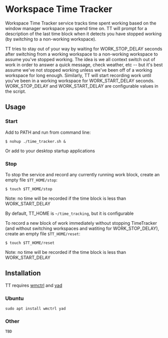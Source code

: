 # Workspace Time Tracker

Workspace Time Tracker service tracks time spent working based on the window manager workspace you spend time on.
TT will prompt for a description of the last time block when it detects you have stopped
working (by switching to a non-working workspace).

TT tries to stay out of your way by waiting for WORK_STOP_DELAY seconds after switching from a working workspace to
a non-working workspace to assume you've stopped working. The idea is we all context switch out of work in order to
answer a quick message, check weather, etc -- but it's best assume we've not stopped working unless we've been off
of a working workspace for long enough. Similarly, TT will start recording work until you've been in a working
workspace for WORK_START_DELAY seconds. WORK_STOP_DELAY and WORK_START_DELAY are configurable values in the script.

## Usage

### Start
Add to PATH and run from command line:
```
$ nohup ./time_tracker.sh &
```
Or add to your desktop startup applications

### Stop

To stop the service and record any currently running work block, create an empty
file `$TT_HOME/stop`:
```
$ touch $TT_HOME/stop
```
Note: no time will be recorded if the time block is less than WORK_START_DELAY

By default, TT_HOME is `~/time_tracking`, but it is configurable

To record a new block of work immediately without stopping TimeTracker (and without
switching workspaces and watiting for WORK_STOP_DELAY), create an empty file `$TT_HOME/reset`:
```
$ touch $TT_HOME/reset
```
Note: no time will be recorded if the time block is less than WORK_START_DELAY


## Installation

TT requires [wmctrl](https://www.freedesktop.org/wiki/Software/wmctrl/) and [yad](http://www.webupd8.org/2010/12/yad-zenity-on-steroids-display.html)

### Ubuntu

```
sudo apt install wmctrl yad
```

### Other

`TBD`


